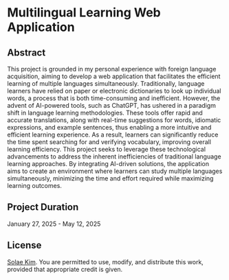 # Multilingual Learning Web Application
## Abstract
This project is grounded in my personal experience with foreign language acquisition, aiming to develop a web application that facilitates the efficient learning of multiple languages simultaneously. Traditionally, language learners have relied on paper or electronic dictionaries to look up individual words, a process that is both time-consuming and inefficient. However, the advent of AI-powered tools, such as ChatGPT, has ushered in a paradigm shift in language learning methodologies. These tools offer rapid and accurate translations, along with real-time suggestions for words, idiomatic expressions, and example sentences, thus enabling a more intuitive and efficient learning experience. As a result, learners can significantly reduce the time spent searching for and verifying vocabulary, improving overall learning efficiency. This project seeks to leverage these technological advancements to address the inherent inefficiencies of traditional language learning approaches. By integrating AI-driven solutions, the application aims to create an environment where learners can study multiple languages simultaneously, minimizing the time and effort required while maximizing learning outcomes.
## Project Duration
January 27, 2025 - May 12, 2025
## License
[Solae Kim](https://github.com/solaecloud/). You are permitted to use, modify, and distribute this work, provided that appropriate credit is given.

